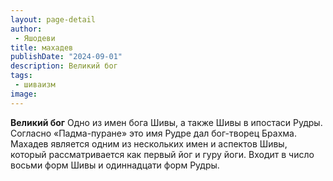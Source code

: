 ```yaml
---
layout: page-detail
author:
 - Яшодеви
title: махадев
publishDate: "2024-09-01"
description: Великий бог
tags:
 - шиваизм
image: 
---
```


__Великий бог__
Одно из имен бога Шивы, а также Шивы в ипостаси Рудры. Согласно «Падма-пуране» это имя Рудре дал бог-творец Брахма. Махадев является одним из нескольких имен и аспектов Шивы, который рассматривается как первый йог и гуру йоги. Входит в число восьми форм Шивы и одиннадцати форм Рудры.

